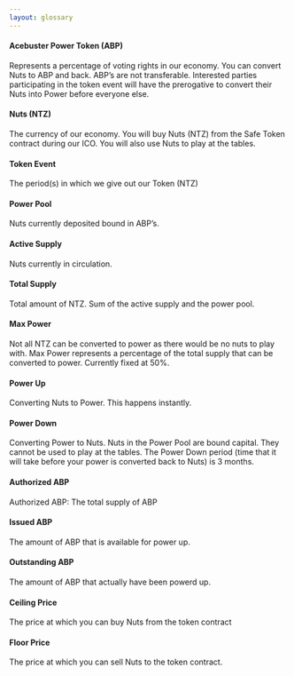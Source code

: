 ```yaml
---
layout: glossary
---
```

    
#### Acebuster Power Token (ABP) ####

Represents a percentage of voting rights in our economy. You can convert Nuts to ABP and back. ABP’s are not transferable. Interested parties participating  in the token event will have the prerogative to convert their Nuts into Power before everyone else.

#### Nuts (NTZ) ####

The currency of our economy. You will buy Nuts (NTZ) from the Safe Token contract during our ICO. You will also use Nuts to play at the tables. 


#### Token Event ####

The period(s) in which we give out our Token (NTZ)

####  Power Pool  #### 

 Nuts currently deposited bound in ABP’s.

#### Active Supply ####

Nuts currently in circulation.

####  Total Supply  ####

Total amount of NTZ. Sum of the active supply and the power pool.

#### Max Power #### 

Not all NTZ can be converted to power as there would be no nuts to play with. Max Power represents a percentage of the total supply that can be converted to power. Currently fixed at 50%. 

#### <a name="pookie"></a> Power Up #### 

Converting Nuts to Power. This happens instantly.

#### Power Down #### 

Converting Power to Nuts.  Nuts in the Power Pool are bound capital. They cannot be used to play at the tables. The Power Down period (time that it will take before your power is converted back to Nuts) is 3 months. 

####  Authorized ABP  ####

Authorized ABP: The total supply of ABP

####  Issued ABP  ####

The amount of ABP that is available for power up.

#### Outstanding ABP #### 

The amount of ABP that actually have been powerd up.

#### Ceiling Price #### 

The price at which you can buy Nuts from the token contract

#### Floor Price #### 

The price at which you can sell Nuts to the token contract. 